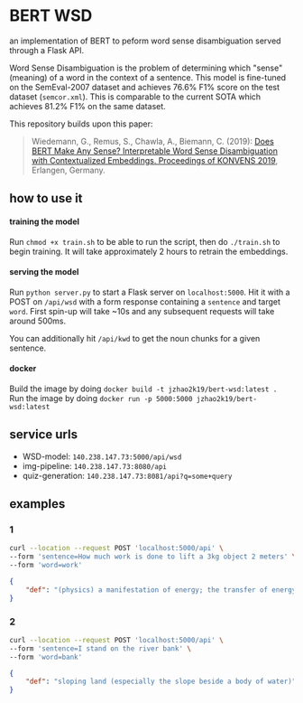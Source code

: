 # BERT WSD
an implementation of BERT to peform word sense disambiguation served through a Flask API.

Word Sense Disambiguation is the problem of determining which "sense" (meaning) of a word in the context of a sentence. This model is fine-tuned on the SemEval-2007 dataset and achieves 76.6% F1% score on the test dataset (`semcor.xml`). This is comparable to the current SOTA which achieves 81.2% F1% on the same dataset.

This repository builds upon this paper:
> Wiedemann, G., Remus, S., Chawla, A., Biemann, C. (2019): [Does BERT Make Any Sense? Interpretable Word Sense Disambiguation with Contextualized Embeddings. Proceedings of KONVENS 2019](https://www.inf.uni-hamburg.de/en/inst/ab/lt/publications/2019-wiedemannetal-bert-sense.pdf), Erlangen, Germany.

## how to use it

#### training the model
Run `chmod +x train.sh` to be able to run the script, then do `./train.sh` to begin training. It will take approximately 2 hours to retrain the embeddings.

#### serving the model
Run `python server.py` to start a Flask server on `localhost:5000`. Hit it with a POST on `/api/wsd` with a form response containing a `sentence` and target `word`. First spin-up will take ~10s and any subsequent requests will take around 500ms.

You can additionally hit `/api/kwd` to get the noun chunks for a given sentence.

#### docker
Build the image by doing `docker build -t jzhao2k19/bert-wsd:latest .`
Run the image by doing `docker run -p 5000:5000 jzhao2k19/bert-wsd:latest`

## service urls
* WSD-model: `140.238.147.73:5000/api/wsd`
* img-pipeline: `140.238.147.73:8080/api`
* quiz-generation: `140.238.147.73:8081/api?q=some+query`

## examples

### 1
```bash
curl --location --request POST 'localhost:5000/api' \
--form 'sentence=How much work is done to lift a 3kg object 2 meters' \
--form 'word=work'
```

```json
{
    "def": "(physics) a manifestation of energy; the transfer of energy from one physical system to another expressed as the product of a force and the distance through which it moves a body in the direction of that force"
}
```

### 2

```bash
curl --location --request POST 'localhost:5000/api' \
--form 'sentence=I stand on the river bank' \
--form 'word=bank'
```

```json
{
    "def": "sloping land (especially the slope beside a body of water)"
}
```